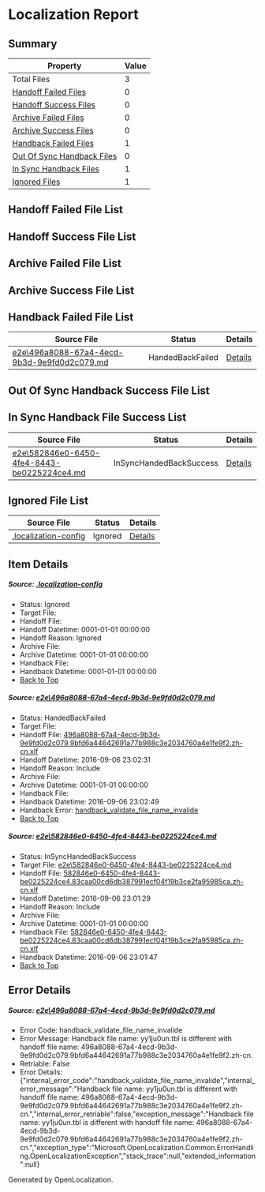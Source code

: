# <a name='report-top'></a> Localization Report

## Summary
 Property | Value 
 -------- | ----- 
 Total Files | 3
[ Handoff Failed Files ](#handoff-failed-list)| 0
[ Handoff Success Files ](#handoff-success-list)| 0
[ Archive Failed Files ](#archive-failed-list)| 0
[ Archive Success Files ](#archive-success-list)| 0
[ Handback Failed Files ](#handback-failed-list)| 1
[ Out Of Sync Handback Files ](#outofsync-handback-success-list)| 0
[ In Sync Handback Files ](#insync-handback-success-list)| 1
[ Ignored Files ](#ignored-list)| 1

## <a name='handoff-failed-list'></a> Handoff Failed File List

## <a name='handoff-success-list'></a> Handoff Success File List

## <a name='archive-failed-list'></a> Archive Failed File List

## <a name='archive-success-list'></a> Archive Success File List

## <a name='handback-failed-list'></a> Handback Failed File List
 Source File | Status | Details 
 ----------- | ------ | ------- 
 [e2e\496a8088-67a4-4ecd-9b3d-9e9fd0d2c079.md](https://github.com/OpenLocalizationTestOrg/ol-test0/blob/4e74d3da2b66d531431744919cd3fbb3631fef29/e2e/496a8088-67a4-4ecd-9b3d-9e9fd0d2c079.md) | HandedBackFailed | [Details](#a3f0f30b6dc7cbb58af34c175f21435f68f082281)

## <a name='outofsync-handback-success-list'></a> Out Of Sync Handback Success File List

## <a name='insync-handback-success-list'></a> In Sync Handback File Success List
 Source File | Status | Details 
 ----------- | ------ | ------- 
 [e2e\582846e0-6450-4fe4-8443-be0225224ce4.md](https://github.com/OpenLocalizationTestOrg/ol-test0/blob/768fdce3615d4aff8212defde98741173e5b13eb/e2e/582846e0-6450-4fe4-8443-be0225224ce4.md) | InSyncHandedBackSuccess | [Details](#9aa96d8636476ea92a0abb3d91b973b22ad01e702)

## <a name='ignored-list'></a> Ignored File List
 Source File | Status | Details 
 ----------- | ------ | ------- 
 [.localization-config](https://github.com/OpenLocalizationTestOrg/ol-test0/blob/4e74d3da2b66d531431744919cd3fbb3631fef29/.localization-config) | Ignored | [Details](#3d4f252ac210baf56311d7e97dcc2db10974dbd20)

## Item Details
##### <a name='3d4f252ac210baf56311d7e97dcc2db10974dbd20'></a> Source: [.localization-config](https://github.com/OpenLocalizationTestOrg/ol-test0/blob/4e74d3da2b66d531431744919cd3fbb3631fef29/.localization-config)
* Status: Ignored
* Target File: 
* Handoff File: 
* Handoff Datetime: 0001-01-01 00:00:00
* Handoff Reason: Ignored
* Archive File: 
* Archive Datetime: 0001-01-01 00:00:00
* Handback File: 
* Handback Datetime: 0001-01-01 00:00:00
* [Back to Top](#report-top)

##### <a name='a3f0f30b6dc7cbb58af34c175f21435f68f082281'></a> Source: [e2e\496a8088-67a4-4ecd-9b3d-9e9fd0d2c079.md](https://github.com/OpenLocalizationTestOrg/ol-test0/blob/4e74d3da2b66d531431744919cd3fbb3631fef29/e2e/496a8088-67a4-4ecd-9b3d-9e9fd0d2c079.md)
* Status: HandedBackFailed
* Target File: 
* Handoff File: [496a8088-67a4-4ecd-9b3d-9e9fd0d2c079.9bfd6a44642691a77b988c3e2034760a4e1fe9f2.zh-cn.xlf](https://github.com/OpenLocalizationTestOrg/ol-test0-handoff/blob/f8f1332d605ed474249d514e7953622d4b991599/ol-handoff/OpenLocalizationTestOrg/ol-test0-zhcn/ci/ht/496a8088-67a4-4ecd-9b3d-9e9fd0d2c079.9bfd6a44642691a77b988c3e2034760a4e1fe9f2.zh-cn.xlf)
* Handoff Datetime: 2016-09-06 23:02:31
* Handoff Reason: Include
* Archive File: 
* Archive Datetime: 0001-01-01 00:00:00
* Handback File: 
* Handback Datetime: 2016-09-06 23:02:49
* Handback Error: [handback_validate_file_name_invalide](#a3f0f30b6dc7cbb58af34c175f21435f68f082281handback_validate_file_name_invalide)
* [Back to Top](#report-top)

##### <a name='9aa96d8636476ea92a0abb3d91b973b22ad01e702'></a> Source: [e2e\582846e0-6450-4fe4-8443-be0225224ce4.md](https://github.com/OpenLocalizationTestOrg/ol-test0/blob/768fdce3615d4aff8212defde98741173e5b13eb/e2e/582846e0-6450-4fe4-8443-be0225224ce4.md)
* Status: InSyncHandedBackSuccess
* Target File: [e2e\582846e0-6450-4fe4-8443-be0225224ce4.md](https://github.com/OpenLocalizationTestOrg/ol-test0-zhcn/blob/d3a48e11019e0ffea455e6217e7bedde2e163f13/e2e/582846e0-6450-4fe4-8443-be0225224ce4.md)
* Handoff File: [582846e0-6450-4fe4-8443-be0225224ce4.83caa00cd6db387991ecf04f19b3ce2fa95985ca.zh-cn.xlf](https://github.com/OpenLocalizationTestOrg/ol-test0-handoff/blob/262e4f391ce41177daf3d1e1b2f838a5c94b3a2b/ol-handoff/OpenLocalizationTestOrg/ol-test0-zhcn/ci/ht/582846e0-6450-4fe4-8443-be0225224ce4.83caa00cd6db387991ecf04f19b3ce2fa95985ca.zh-cn.xlf)
* Handoff Datetime: 2016-09-06 23:01:29
* Handoff Reason: Include
* Archive File: 
* Archive Datetime: 0001-01-01 00:00:00
* Handback File: [582846e0-6450-4fe4-8443-be0225224ce4.83caa00cd6db387991ecf04f19b3ce2fa95985ca.zh-cn.xlf](https://github.com/OpenLocalizationTestOrg/ol-test0-handback/blob/1bbe7418a8255642170d6a22c2a3418be1ed8b9d/ol-handback/OpenLocalizationTestOrg/ol-test0-zhcn/ci/ht/582846e0-6450-4fe4-8443-be0225224ce4.83caa00cd6db387991ecf04f19b3ce2fa95985ca.zh-cn.xlf)
* Handback Datetime: 2016-09-06 23:01:47
* [Back to Top](#report-top)


## Error Details
##### <a name='a3f0f30b6dc7cbb58af34c175f21435f68f082281handback_validate_file_name_invalide'></a> Source: [e2e\496a8088-67a4-4ecd-9b3d-9e9fd0d2c079.md](#a3f0f30b6dc7cbb58af34c175f21435f68f082281)
* Error Code: handback_validate_file_name_invalide
* Error Message: Handback file name: yy1ju0un.tbl is different with handoff file name: 496a8088-67a4-4ecd-9b3d-9e9fd0d2c079.9bfd6a44642691a77b988c3e2034760a4e1fe9f2.zh-cn.
* Retriable: False
* Error Details: {"internal_error_code":"handback_validate_file_name_invalide","internal_error_message":"Handback file name: yy1ju0un.tbl is different with handoff file name: 496a8088-67a4-4ecd-9b3d-9e9fd0d2c079.9bfd6a44642691a77b988c3e2034760a4e1fe9f2.zh-cn.","internal_error_retriable":false,"exception_message":"Handback file name: yy1ju0un.tbl is different with handoff file name: 496a8088-67a4-4ecd-9b3d-9e9fd0d2c079.9bfd6a44642691a77b988c3e2034760a4e1fe9f2.zh-cn.","exception_type":"Microsoft.OpenLocalization.Common.ErrorHandling.OpenLocalizationException","stack_trace":null,"extended_information":null}


Generated by OpenLocalization.
